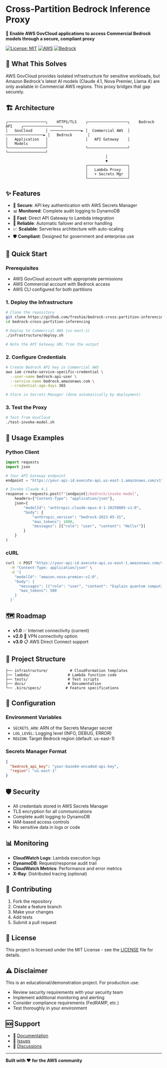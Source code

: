# Cross-Partition Bedrock Inference Proxy

🚀 **Enable AWS GovCloud applications to access Commercial Bedrock models through a secure, compliant proxy**

[![License: MIT](https://img.shields.io/badge/License-MIT-yellow.svg)](https://opensource.org/licenses/MIT)
[![AWS](https://img.shields.io/badge/AWS-GovCloud%20%2B%20Commercial-orange)](https://aws.amazon.com/)
[![Bedrock](https://img.shields.io/badge/Amazon-Bedrock-blue)](https://aws.amazon.com/bedrock/)

## 🎯 **What This Solves**

AWS GovCloud provides isolated infrastructure for sensitive workloads, but Amazon Bedrock's latest AI models (Claude 4.1, Nova Premier, Llama 4) are only available in Commercial AWS regions. This proxy bridges that gap securely.

## 🏗️ **Architecture**

```
┌─────────────────┐    HTTPS/TLS    ┌──────────────────┐    Bedrock API    ┌─────────────────┐
│   GovCloud      │ ──────────────► │  Commercial AWS  │ ─────────────────► │   Bedrock       │
│   Application   │                 │   API Gateway    │                    │   Models        │
└─────────────────┘                 └──────────────────┘                    └─────────────────┘
                                             │
                                             ▼
                                    ┌──────────────────┐
                                    │   Lambda Proxy   │
                                    │   + Secrets Mgr  │
                                    └──────────────────┘
```

## ✨ **Features**

- 🔐 **Secure**: API key authentication with AWS Secrets Manager
- 📊 **Monitored**: Complete audit logging to DynamoDB
- 🚀 **Fast**: Direct API Gateway to Lambda integration
- 🔄 **Reliable**: Automatic failover and error handling
- 📈 **Scalable**: Serverless architecture with auto-scaling
- 🛡️ **Compliant**: Designed for government and enterprise use

## 🚀 **Quick Start**

### Prerequisites
- AWS GovCloud account with appropriate permissions
- AWS Commercial account with Bedrock access
- AWS CLI configured for both partitions

### 1. Deploy the Infrastructure

```bash
# Clone the repository
git clone https://github.com/freshie/bedrock-cross-partition-inferencing.git
cd bedrock-cross-partition-inferencing

# Deploy to Commercial AWS (us-east-1)
./infrastructure/deploy.sh

# Note the API Gateway URL from the output
```

### 2. Configure Credentials

```bash
# Create Bedrock API key in Commercial AWS
aws iam create-service-specific-credential \
  --user-name bedrock-api-user \
  --service-name bedrock.amazonaws.com \
  --credential-age-days 365

# Store in Secrets Manager (done automatically by deployment)
```

### 3. Test the Proxy

```bash
# Test from GovCloud
./test-invoke-model.sh
```

## 📖 **Usage Examples**

### Python Client
```python
import requests
import json

# Your API Gateway endpoint
endpoint = "https://your-api-id.execute-api.us-east-1.amazonaws.com/v1"

# Invoke Claude 4.1
response = requests.post(f"{endpoint}/bedrock/invoke-model", 
    headers={"Content-Type": "application/json"},
    json={
        "modelId": "anthropic.claude-opus-4-1-20250805-v1:0",
        "body": {
            "anthropic_version": "bedrock-2023-05-31",
            "max_tokens": 1000,
            "messages": [{"role": "user", "content": "Hello!"}]
        }
    }
)
```

### cURL
```bash
curl -X POST "https://your-api-id.execute-api.us-east-1.amazonaws.com/v1/bedrock/invoke-model" \
  -H "Content-Type: application/json" \
  -d '{
    "modelId": "amazon.nova-premier-v1:0",
    "body": {
      "messages": [{"role": "user", "content": "Explain quantum computing"}],
      "max_tokens": 500
    }
  }'
```

## 🗺️ **Roadmap**

- **v1.0** ✅ Internet connectivity (current)
- **v2.0** 🔄 VPN connectivity option
- **v3.0** 📋 AWS Direct Connect support

## 📁 **Project Structure**

```
├── infrastructure/          # CloudFormation templates
├── lambda/                 # Lambda function code
├── tests/                  # Test scripts
├── docs/                   # Documentation
└── .kiro/specs/           # Feature specifications
```

## 🔧 **Configuration**

### Environment Variables
- `SECRETS_ARN`: ARN of the Secrets Manager secret
- `LOG_LEVEL`: Logging level (INFO, DEBUG, ERROR)
- `REGION`: Target Bedrock region (default: us-east-1)

### Secrets Manager Format
```json
{
  "bedrock_api_key": "your-base64-encoded-api-key",
  "region": "us-east-1"
}
```

## 🛡️ **Security**

- All credentials stored in AWS Secrets Manager
- TLS encryption for all communications
- Complete audit logging to DynamoDB
- IAM-based access controls
- No sensitive data in logs or code

## 📊 **Monitoring**

- **CloudWatch Logs**: Lambda execution logs
- **DynamoDB**: Request/response audit trail
- **CloudWatch Metrics**: Performance and error metrics
- **X-Ray**: Distributed tracing (optional)

## 🤝 **Contributing**

1. Fork the repository
2. Create a feature branch
3. Make your changes
4. Add tests
5. Submit a pull request

## 📄 **License**

This project is licensed under the MIT License - see the [LICENSE](LICENSE) file for details.

## ⚠️ **Disclaimer**

This is an educational/demonstration project. For production use:
- Review security requirements with your security team
- Implement additional monitoring and alerting
- Consider compliance requirements (FedRAMP, etc.)
- Test thoroughly in your environment

## 🆘 **Support**

- 📖 [Documentation](./docs/)
- 🐛 [Issues](https://github.com/freshie/bedrock-cross-partition-inferencing/issues)
- 💬 [Discussions](https://github.com/freshie/bedrock-cross-partition-inferencing/discussions)

---

**Built with ❤️ for the AWS community**